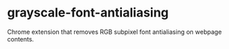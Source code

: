 # grayscale-font-antialiasing
Chrome extension that removes RGB subpixel font antialiasing on webpage contents.

